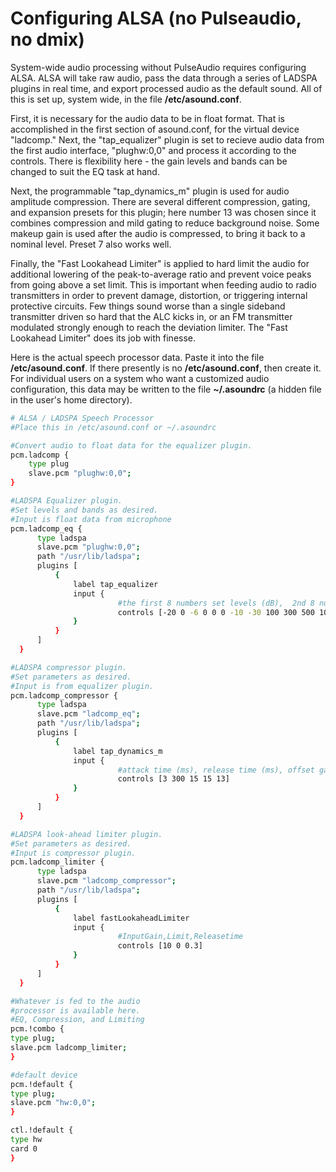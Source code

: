 # Configuring ALSA (no Pulseaudio, no dmix)

System-wide audio processing without PulseAudio requires configuring ALSA.  ALSA will take raw audio, pass the data through a series of LADSPA plugins in real time, and export processed audio as the default sound.  All of this is set up, system wide, in the file **/etc/asound.conf**.

First, it is necessary for the audio data to be in float format.  That is accomplished in the first section of asound.conf, for the virtual device "ladcomp."   Next, the "tap_equalizer" plugin is set to recieve audio data from the first audio interface, "plughw:0,0" and process it according to the controls.  There is flexibility here - the gain levels and bands can be changed to suit the EQ task at hand.

Next, the programmable "tap_dynamics_m" plugin is used for audio amplitude compression.  There are several different compression, gating, and expansion presets for this plugin; here number 13 was chosen since it combines compression and mild gating to reduce background noise.  Some makeup gain is used after the audio is compressed, to bring it back to a nominal level.  Preset 7 also works well.

Finally, the "Fast Lookahead Limiter" is applied to hard limit the audio for additional lowering of the peak-to-average ratio and prevent voice peaks from going above a set limit.  This is important when feeding audio to radio transmitters in order to prevent damage, distortion, or triggering internal protective circuits.  Few things sound worse than a single sideband transmitter driven so hard that the ALC kicks in, or an FM transmitter modulated strongly enough to reach the deviation limiter.  The "Fast Lookahead Limiter" does its job with finesse.

Here is the actual speech processor data.  Paste it into the file **/etc/asound.conf**.  If there presently is no **/etc/asound.conf**, then create it.  For individual users on a system who want a customized audio configuration, this data may be written to the file **~/.asoundrc** (a hidden file in the user's home directory).

```bash
# ALSA / LADSPA Speech Processor
#Place this in /etc/asound.conf or ~/.asoundrc

#Convert audio to float data for the equalizer plugin.
pcm.ladcomp {
    type plug
    slave.pcm "plughw:0,0";
}

#LADSPA Equalizer plugin.
#Set levels and bands as desired.
#Input is float data from microphone
pcm.ladcomp_eq {
      type ladspa
      slave.pcm "plughw:0,0";
      path "/usr/lib/ladspa";
      plugins [
          {
              label tap_equalizer
              input {
                        #the first 8 numbers set levels (dB),  2nd 8 numbers set the center frequencies (hz).
                        controls [-20 0 -6 0 0 0 -10 -30 100 300 500 1000 3000 6000 12000 15000]
              }
          }
      ]
  }

#LADSPA compressor plugin.
#Set parameters as desired.
#Input is from equalizer plugin.
pcm.ladcomp_compressor {
      type ladspa
      slave.pcm "ladcomp_eq";
      path "/usr/lib/ladspa";
      plugins [
          {
              label tap_dynamics_m
              input {
                        #attack time (ms), release time (ms), offset gain (dB), makeup gain (dB), function
                        controls [3 300 15 15 13]
              }
          }
      ]
  }

#LADSPA look-ahead limiter plugin.
#Set parameters as desired.
#Input is compressor plugin.
pcm.ladcomp_limiter {
      type ladspa
      slave.pcm "ladcomp_compressor";
      path "/usr/lib/ladspa";
      plugins [
          {
              label fastLookaheadLimiter
              input {
                        #InputGain,Limit,Releasetime
                        controls [10 0 0.3]
              }
          }
      ]
  }

#Whatever is fed to the audio
#processor is available here.
#EQ, Compression, and Limiting
pcm.!combo {
type plug;
slave.pcm ladcomp_limiter;
}

#default device
pcm.!default {
type plug;
slave.pcm "hw:0,0";
}

ctl.!default {
type hw           
card 0
}
```

